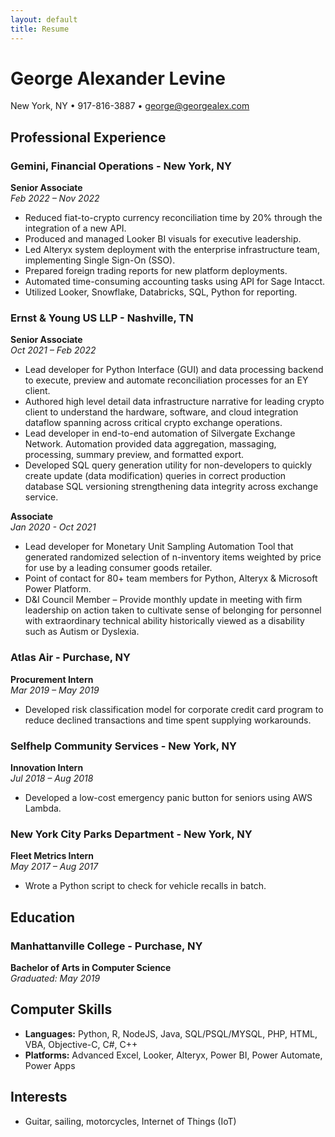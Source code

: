 ```yaml
---
layout: default
title: Resume
---
```


# George Alexander Levine
New York, NY • 917-816-3887 • [george@georgealex.com](mailto:george@georgealex.com)

## Professional Experience

### Gemini, Financial Operations - New York, NY
**Senior Associate**  
_Feb 2022 – Nov 2022_
- Reduced fiat-to-crypto currency reconciliation time by 20% through the integration of a new API.
- Produced and managed Looker BI visuals for executive leadership.
- Led Alteryx system deployment with the enterprise infrastructure team, implementing Single Sign-On (SSO).
- Prepared foreign trading reports for new platform deployments.
- Automated time-consuming accounting tasks using API for Sage Intacct.
- Utilized Looker, Snowflake, Databricks, SQL, Python for reporting.

### Ernst & Young US LLP - Nashville, TN
**Senior Associate**  
_Oct 2021 – Feb 2022_
- Lead developer for Python Interface (GUI) and data processing backend to execute, preview and automate reconciliation processes for an EY client.
- Authored high level detail data infrastructure narrative for leading crypto client to understand the hardware, software, and cloud integration dataflow spanning across critical crypto exchange operations.
- Lead developer in end-to-end automation of Silvergate Exchange Network. Automation provided data aggregation, massaging, processing, summary preview, and formatted export.
- Developed SQL query generation utility for non-developers to quickly create update (data modification) queries in correct production database SQL versioning strengthening data integrity across exchange service.

**Associate**  
_Jan 2020 - Oct 2021_
- Lead developer for Monetary Unit Sampling Automation Tool that generated randomized selection of n-inventory items weighted by price for use by a leading consumer goods retailer.
- Point of contact for 80+ team members for Python, Alteryx & Microsoft Power Platform.
- D&I Council Member – Provide monthly update in meeting with firm leadership on action taken to cultivate sense of belonging for personnel with extraordinary technical ability historically viewed as a disability such as Autism or Dyslexia.

### Atlas Air - Purchase, NY
**Procurement Intern**  
_Mar 2019 – May 2019_
- Developed risk classification model for corporate credit card program to reduce declined transactions and time spent supplying workarounds.

### Selfhelp Community Services - New York, NY
**Innovation Intern**  
_Jul 2018 – Aug 2018_
- Developed a low-cost emergency panic button for seniors using AWS Lambda.

### New York City Parks Department - New York, NY
**Fleet Metrics Intern**  
_May 2017 – Aug 2017_
- Wrote a Python script to check for vehicle recalls in batch.

## Education

### Manhattanville College - Purchase, NY
**Bachelor of Arts in Computer Science**  
_Graduated: May 2019_

## Computer Skills

- **Languages:** Python, R, NodeJS, Java, SQL/PSQL/MYSQL, PHP, HTML, VBA, Objective-C, C#, C++
- **Platforms:** Advanced Excel, Looker, Alteryx, Power BI, Power Automate, Power Apps

## Interests

- Guitar, sailing, motorcycles, Internet of Things (IoT)
